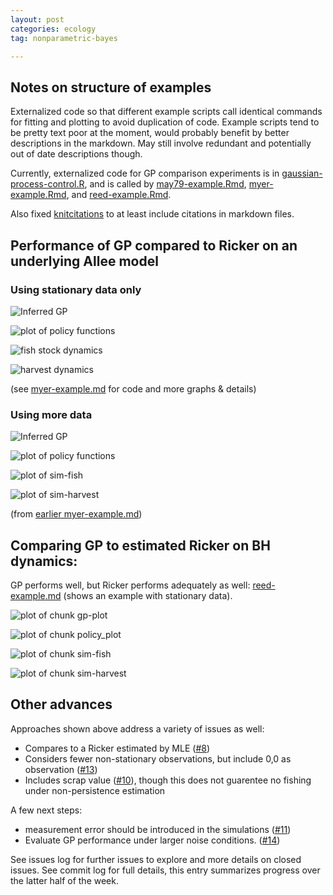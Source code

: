 ```yaml
---
layout: post
categories: ecology
tag: nonparametric-bayes

---
```



## Notes on structure of examples

Externalized code so that different example scripts call identical commands for fitting and plotting to avoid duplication of code. Example scripts tend to be pretty text poor at the moment, would probably benefit by better descriptions in the markdown. May still involve redundant and potentially out of date descriptions though. 

Currently, externalized code for GP comparison experiments is in [gaussian-process-control.R](https://github.com/cboettig/nonparametric-bayes/blob/526b54b09e23f550198863741bce9e9cb52e9325/inst/examples/gaussian-process-control.R), and is called by [may79-example.Rmd](https://github.com/cboettig/nonparametric-bayes/blob/cac79bcc42433a6b8720d5d4c5824c57a850a56c/inst/examples/may79-example.Rmd), [myer-example.Rmd](https://github.com/cboettig/nonparametric-bayes/blob/cac79bcc42433a6b8720d5d4c5824c57a850a56c/inst/examples/myer-example.Rmd), and [reed-example.Rmd](https://github.com/cboettig/nonparametric-bayes/blob/cac79bcc42433a6b8720d5d4c5824c57a850a56c/inst/examples/reed-example.Rmd). 


Also fixed [knitcitations](https://github.com/cboettig/knitcitations) to at least include citations in markdown files. 


## Performance of GP compared to Ricker on an underlying Allee model


### Using stationary data only 


![Inferred GP](/assets/figures/assets/figures/2012-12-15-f42127cba3-gp-plot.png) 

![plot of policy functions](/assets/figures/assets/figures/2012-12-15-f42127cba3-policy_plot.png) 

![fish stock dynamics](/assets/figures/assets/figures/2012-12-15-f42127cba3-sim-fish.png) 

![harvest dynamics](/assets/figures/assets/figures/2012-12-15-f42127cba3-sim-harvest.png) 

(see [myer-example.md](https://github.com/cboettig/nonparametric-bayes/blob/a3aad15b159aae10264e39ccf3cbe0cdb8aec279/inst/examples/myer-example.md) for code and more graphs & details)

### Using more data 


![Inferred GP](/assets/figures/assets/figures/2012-12-15-003da6e98e-gp-plot.png) 

![plot of policy functions](/assets/figures/assets/figures/2012-12-15-003da6e98e-policy_plot.png) 

![plot of sim-fish](/assets/figures/assets/figures/2012-12-15-003da6e98e-sim-fish.png) 

![plot of sim-harvest](/assets/figures/assets/figures/2012-12-15-003da6e98e-sim-harvest.png) 

(from [earlier myer-example.md](https://github.com/cboettig/nonparametric-bayes/blob/a1bc09a4a7a2edabbd63916416db6b095d1ead6b/inst/examples/myer-example.md))

## Comparing GP to estimated Ricker on BH dynamics: 

GP performs well, but Ricker performs adequately as well: [reed-example.md](https://github.com/cboettig/nonparametric-bayes/blob/cac79bcc42433a6b8720d5d4c5824c57a850a56c/inst/examples/reed-example.md) (shows an example with stationary data). 

![plot of chunk gp-plot](/assets/figures/assets/figures/2012-12-15-8b057f1f24-gp-plot.png) 

![plot of chunk policy_plot](/assets/figures/assets/figures/2012-12-15-8b057f1f24-policy_plot.png) 

![plot of chunk sim-fish](/assets/figures/assets/figures/2012-12-15-8b057f1f24-sim-fish.png) 

![plot of chunk sim-harvest](/assets/figures/assets/figures/2012-12-15-8b057f1f24-sim-harvest.png) 


## Other advances

Approaches shown above address a variety of issues as well:

* Compares to a Ricker estimated by MLE ([#8](https://github.com/cboettig/nonparametric-bayes/issues/8))
* Considers fewer non-stationary observations, but include 0,0 as observation ([#13](https://github.com/cboettig/nonparametric-bayes/issues/13))
* Includes scrap value ([#10](https://github.com/cboettig/nonparametric-bayes/issues/10)), though this does not guarentee no fishing under non-persistence estimation

A few next steps:

* measurement error should be introduced in the simulations ([#11](https://github.com/cboettig/nonparametric-bayes/issues/11))
* Evaluate GP performance under larger noise conditions. ([#14](https://github.com/cboettig/nonparametric-bayes/issues/14))

See issues log for further issues to explore and more details on closed issues. See commit log for full details, this entry summarizes progress over the latter half of the week. 



